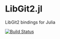# LibGit2.jl

LibGit2 bindings for Julia

[![Build Status](https://travis-ci.org/jakebolewski/LibGit2.jl.png)](https://travis-ci.org/jakebolewski/LibGit2.jl)

